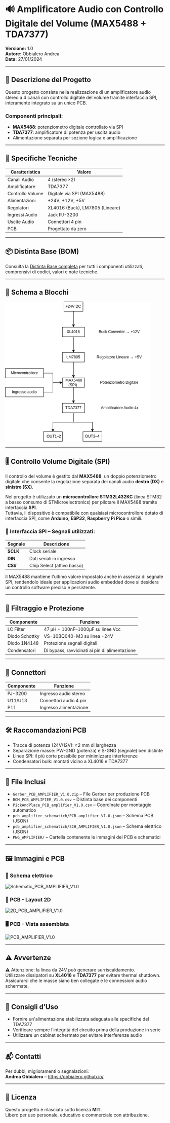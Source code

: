 # 🔊 Amplificatore Audio con Controllo Digitale del Volume (MAX5488 + TDA7377)

**Versione:** 1.0  
**Autore:** Obbialero Andrea  
**Data:** 27/01/2024  

---

## 📌 Descrizione del Progetto

Questo progetto consiste nella realizzazione di un amplificatore audio stereo a 4 canali con controllo digitale del volume tramite interfaccia SPI, interamente integrato su un unico PCB.

### Componenti principali:
- **MAX5488**: potenziometro digitale controllato via SPI
- **TDA7377**: amplificatore di potenza per uscita audio
- Alimentazione separata per sezione logica e amplificazione

---

## 🔧 Specifiche Tecniche

| Caratteristica     | Valore                          |
|--------------------|---------------------------------|
| Canali Audio       | 4 (stereo ×2)                   |
| Amplificatore      | TDA7377                         |
| Controllo Volume   | Digitale via SPI (MAX5488)      |
| Alimentazioni      | +24V, +12V, +5V                 |
| Regolatori         | XL4016 (Buck), LM7805 (Lineare) |
| Ingressi Audio     | Jack PJ-3200                    |
| Uscite Audio       | Connettori 4 pin                |
| PCB                | Progettato da zero              |

---

## 📦 Distinta Base (BOM)

Consulta la [Distinta Base completa](./BOM_PCB_AMPLIFIER_V1.0.csv) per tutti i componenti utilizzati, comprensivi di codici, valori e note tecniche.

---

## 🔌 Schema a Blocchi

![Schema a Blocchi](docs/schema_a_blocchi_pcb.png)

---

## 🎚️ Controllo Volume Digitale (SPI)

Il controllo del volume è gestito dal **MAX5488**, un doppio potenziometro digitale che consente la regolazione separata dei canali audio **destro (DX)** e **sinistro (SX)**.

Nel progetto è utilizzato un **microcontrollore STM32L432KC** (linea STM32 a basso consumo di STMicroelectronics) per pilotare il MAX5488 tramite interfaccia **SPI**.  
Tuttavia, il dispositivo è compatibile con qualsiasi microcontrollore dotato di interfaccia SPI, come **Arduino**, **ESP32**, **Raspberry Pi Pico** o simili.

### 🧪 Interfaccia SPI – Segnali utilizzati:

| Segnale | Descrizione             |
|---------|--------------------------|
| **SCLK** | Clock seriale            |
| **DIN**  | Dati seriali in ingresso |
| **CS#**  | Chip Select (attivo basso) |

Il MAX5488 mantiene l'ultimo valore impostato anche in assenza di segnale SPI, rendendolo ideale per applicazioni audio embedded dove si desidera un controllo software preciso e persistente.

---

## 🧱 Filtraggio e Protezione

| Componente         | Funzione                                  |
|--------------------|-------------------------------------------|
| LC Filter          | 47 µH + 100nF–1000µF su linee Vcc          |
| Diodo Schottky     | VS-10BQ040-M3 su linea +24V               |
| Diodo 1N4148       | Protezione segnali digitali               |
| Condensatori       | Di bypass, ravvicinati ai pin di alimentazione |

---

## 📎 Connettori

| Componente | Funzione                  |
|------------|---------------------------|
| PJ-3200    | Ingresso audio stereo     |
| U11/U13    | Connettori audio 4 pin    |
| P11        | Ingresso alimentazione    |

---

## 🛠️ Raccomandazioni PCB

- Tracce di potenza (24V/12V): ≥2 mm di larghezza  
- Separazione masse: PW-GND (potenza) e S-GND (segnale) ben distinte  
- Linee SPI: il più corte possibile per minimizzare interferenze  
- Condensatori bulk: montati vicino a XL4016 e TDA7377  

---

## 📁 File Inclusi

- `Gerber_PCB_AMPLIFIER_V1.0.zip` – File Gerber per produzione PCB  
- `BOM_PCB_AMPLIFIER_V1.0.csv` – Distinta base dei componenti  
- `PickAndPlace_PCB_amplifier_V1.0.csv` – Coordinate per montaggio automatico  
- `pcb_amplifier_schematich/PCB_amplifier_V1.0.json` – Schema PCB (JSON)  
- `pcb_amplifier_schematich/SCH_AMPLIFIER_V1.0.json` – Schema elettrico (JSON)  
- `PNG_AMPLIFIER/` – Cartella contenente le immagini del PCB e schematici  

---

## 🖼️ Immagini e PCB

### 🔧 Schema elettrico
![Schematic_PCB_AMPLIFIER_V1.0](PNG_AMPLIFIER/Schematic_PCB_AMPLIFIER_V1.0.png)

### 📐 PCB - Layout 2D
![2D_PCB_AMPLIFIER_V1.0](PNG_AMPLIFIER/2D_PCB_AMPLIFIER_V1.0.png)

### 🖥️ PCB - Vista assemblata
![PCB_AMPLIFIER_V1.0](PNG_AMPLIFIER/PCB_AMPLIFIER_V1.0.png)

---

## ⚠️ Avvertenze

⚠️ Attenzione: la linea da 24V può generare surriscaldamento.  
Utilizzare dissipatori su **XL4016** e **TDA7377** per evitare thermal shutdown.  
Assicurarsi che le masse siano ben collegate e le connessioni audio schermate.

---

## 📌 Consigli d’Uso

- Fornire un'alimentazione stabilizzata adeguata alle specifiche del TDA7377  
- Verificare sempre l’integrità del circuito prima della produzione in serie  
- Utilizzare un cabinet schermato per evitare interferenze audio  

---

## 📬 Contatti

Per dubbi, miglioramenti o segnalazioni:  
**Andrea Obbialero** – https://obbialero.github.io/

---

## 📘 Licenza

Questo progetto è rilasciato sotto licenza **MIT**.  
Libero per uso personale, educativo e commerciale con attribuzione.

